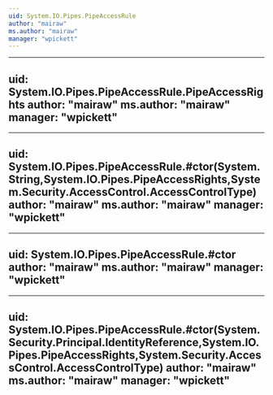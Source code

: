 ```yaml
---
uid: System.IO.Pipes.PipeAccessRule
author: "mairaw"
ms.author: "mairaw"
manager: "wpickett"
---
```


---
uid: System.IO.Pipes.PipeAccessRule.PipeAccessRights
author: "mairaw"
ms.author: "mairaw"
manager: "wpickett"
---

---
uid: System.IO.Pipes.PipeAccessRule.#ctor(System.String,System.IO.Pipes.PipeAccessRights,System.Security.AccessControl.AccessControlType)
author: "mairaw"
ms.author: "mairaw"
manager: "wpickett"
---

---
uid: System.IO.Pipes.PipeAccessRule.#ctor
author: "mairaw"
ms.author: "mairaw"
manager: "wpickett"
---

---
uid: System.IO.Pipes.PipeAccessRule.#ctor(System.Security.Principal.IdentityReference,System.IO.Pipes.PipeAccessRights,System.Security.AccessControl.AccessControlType)
author: "mairaw"
ms.author: "mairaw"
manager: "wpickett"
---
